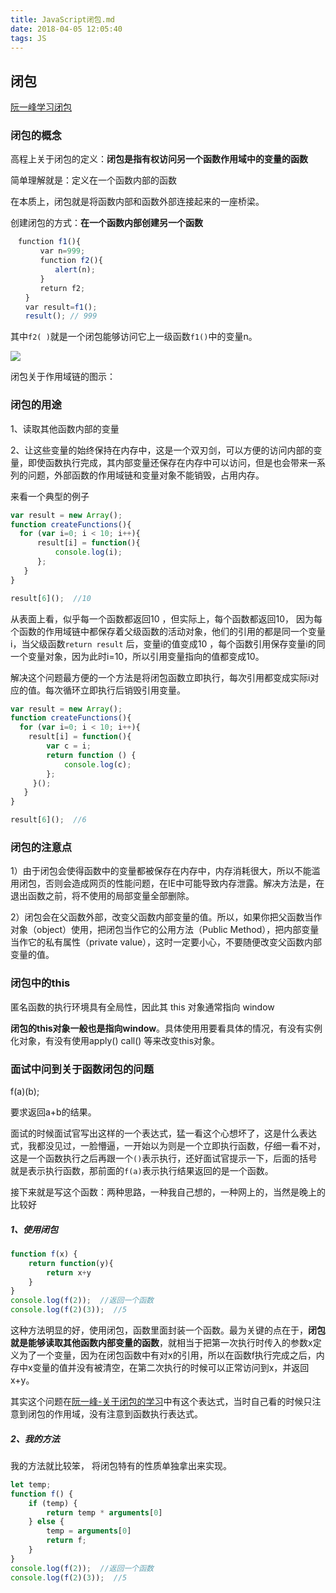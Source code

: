 ```yaml
---
title: JavaScript闭包.md
date: 2018-04-05 12:05:40
tags: JS
---
```


## 闭包

[阮一峰学习闭包](http://www.ruanyifeng.com/blog/2009/08/learning_javascript_closures.html)

### 闭包的概念

高程上关于闭包的定义：**闭包是指有权访问另一个函数作用域中的变量的函数**

简单理解就是：定义在一个函数内部的函数

在本质上，闭包就是将函数内部和函数外部连接起来的一座桥梁。

创建闭包的方式：**在一个函数内部创建另一个函数**

```js
　function f1(){
　　　　var n=999;
　　　　function f2(){
　　　　　　alert(n); 
　　　　}
　　　　return f2;
　　}
　　var result=f1();
　　result(); // 999
```

其中`f2( )`就是一个闭包能够访问它上一级函数`f1()`中的变量n。

![](https://pic4.zhimg.com/v2-88a513ba2ce27b5b41ec6e188d07b30f_r.jpg)

闭包关于作用域链的图示：

### 闭包的用途

1、读取其他函数内部的变量

2、让这些变量的始终保持在内存中，这是一个双刃剑，可以方便的访问内部的变量，即使函数执行完成，其内部变量还保存在内存中可以访问，但是也会带来一系列的问题，外部函数的作用域链和变量对象不能销毁，占用内存。

来看一个典型的例子

```js
var result = new Array();    
function createFunctions(){    
  for (var i=0; i < 10; i++){      
      result[i] = function(){            
          console.log(i);      
      };     
   }     
}

result[6]();  //10

```

从表面上看，似乎每一个函数都返回10 ，但实际上，每个函数都返回10， 因为每个函数的作用域链中都保存着父级函数的活动对象，他们的引用的都是同一个变量i，当父级函数`return result` 后，变量i的值变成10 ，每个函数引用保存变量i的同一个变量对象，因为此时i=10，所以引用变量指向的值都变成10。

解决这个问题最方便的一个方法是将闭包函数立即执行，每次引用都变成实际i对应的值。每次循环立即执行后销毁引用变量。

```js
var result = new Array();    
function createFunctions(){   
  for (var i=0; i < 10; i++){       
    result[i] = function(){       
        var c = i;      
        return function () {
            console.log(c);
        };       
     }();     
   }   
}

result[6]();  //6


```

### 闭包的注意点

1）由于闭包会使得函数中的变量都被保存在内存中，内存消耗很大，所以不能滥用闭包，否则会造成网页的性能问题，在IE中可能导致内存泄露。解决方法是，在退出函数之前，将不使用的局部变量全部删除。

2）闭包会在父函数外部，改变父函数内部变量的值。所以，如果你把父函数当作对象（object）使用，把闭包当作它的公用方法（Public Method），把内部变量当作它的私有属性（private value），这时一定要小心，不要随便改变父函数内部变量的值。

### 闭包中的this

匿名函数的执行环境具有全局性，因此其 this 对象通常指向 window

**闭包的this对象一般也是指向window**。具体使用用要看具体的情况，有没有实例化对象，有没有使用apply\(\) call\(\) 等来改变this对象。

### 面试中问到关于函数闭包的问题

f\(a\)\(b\);

要求返回a+b的结果。

面试的时候面试官写出这样的一个表达式，猛一看这个心想坏了，这是什么表达式，我都没见过，一脸懵逼，一开始以为则是一个立即执行函数，仔细一看不对，这是一个函数执行之后再跟一个`()`表示执行，还好面试官提示一下，后面的括号就是表示执行函数，那前面的`f(a)`表示执行结果返回的是一个函数。

接下来就是写这个函数：两种思路，一种我自己想的，一种网上的，当然是晚上的比较好

##### 1、使用闭包

```js
function f(x) {
    return function(y){
        return x+y
    }
}
console.log(f(2));  //返回一个函数
console.log(f(2)(3));  //5
```

这种方法明显的好，使用闭包，函数里面封装一个函数。最为关键的点在于，**闭包就是能够读取其他函数内部变量的函数**，就相当于把第一次执行时传入的参数x定义为了一个变量，因为在闭包函数中有对x的引用，所以在函数f执行完成之后，内存中x变量的值并没有被清空，在第二次执行的时候可以正常访问到x，并返回x+y。

其实这个问题在[阮一峰-关于闭包的学习](http://www.ruanyifeng.com/blog/2009/08/learning_javascript_closures.html)中有这个表达式，当时自己看的时候只注意到闭包的作用域，没有注意到函数执行表达式。

##### 2、我的方法

我的方法就比较笨， 将闭包特有的性质单独拿出来实现。

```js
let temp;
function f() {
    if (temp) {
        return temp * arguments[0]
    } else {
        temp = arguments[0]
        return f;
    }
}
console.log(f(2));  //返回一个函数
console.log(f(2)(3));  //5
```
